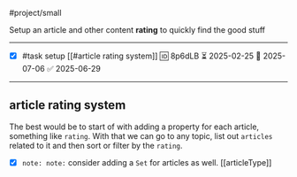 #project/small

Setup an article and other content **rating** to quickly find the good stuff
___
- [x] #task setup [[#article rating system]] 🆔 8p6dLB ⏳ 2025-02-25 📅 2025-07-06 ✅ 2025-06-29
___
## article rating system

The best would be to start of with adding a property for each article, something like `rating`. With that we can go to any topic, list out `articles` related to it and then sort or filter by the `rating`.

- [x] `note: note:` consider adding  a `Set` for articles as well. [[articleType]]